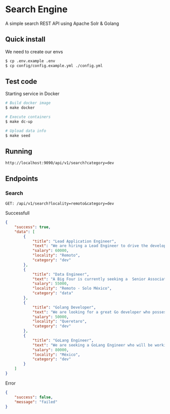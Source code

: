# Search Engine

A simple search REST API using Apache Solr & Golang

## Quick install

We need to create our envs

```sh
$ cp .env.example .env
$ cp config/config.example.yml ./config.yml
```

## Test code

Starting service in Docker

```sh
# Build docker image
$ make docker

# Execute containers
$ make dc-up

# Upload data info
$ make seed 
```

## Running
`http://localhost:9090/api/v1/search?category=dev`


## Endpoints

### Search

`GET: /api/v1/search?locality=remoto&category=dev`

Successfull

```json
{
    "success": true,
    "data": [
        {
            "title": "Lead Application Engineer",
            "text": "We are hiring a Lead Engineer to drive the development of our Golang Core API... ",
            "salary": 60000,
            "locality": "Remoto",
            "category": "dev"
        },
        {
            "title": "Data Engineer",
            "text": "A Big Four is currently seeking a  Senior Associate  in Digital Lighthouse...",
            "salary": 55000,
            "locality": "Remoto - Solo México",
            "category": "data"
        },
        {
            "title": "Golang Developer",
            "text": "We are looking for a great Go developer who possesses a strong understanding of..",
            "salary": 50000,
            "locality": "Queretaro",
            "category": "dev"
        },
        {
            "title": "GoLang Engineer",
            "text": "We are seeking a GoLang Engineer who will be working on the modernization of the our platform...",
            "salary": 80000,
            "locality": "México",
            "category": "dev"
        }
    ]
}
```

Error

```json
{
    "success": false,
    "message": "failed"
}
```